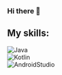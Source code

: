 ### Hi there 👋

## My skills:

![Java](https://img.shields.io/badge/java-F19458?style=for-the-badge&logo=java&logoColor=gray&labelColor-101010)</br>
![Kotlin](https://img.shields.io/badge/Kotlin-888BEF?style=for-the-badge&logo=kotlin&logoColor=gray&labelColor-101010)</br>
![AndroidStudio](https://img.shields.io/badge/AndroidStudio-94F688?style=for-the-badge&logo=androidstudio&logoColor=gray&labelColor-101010)</br>
